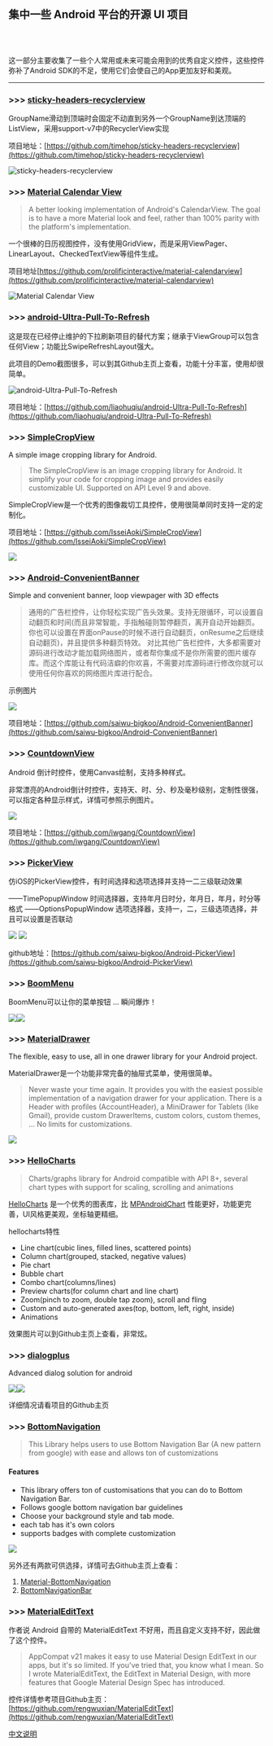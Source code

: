 
## 集中一些 Android 平台的开源 UI 项目

<br/>
<br/>


这一部分主要收集了一些个人常用或未来可能会用到的优秀自定义控件，这些控件弥补了Android SDK的不足，使用它们会使自己的App更加友好和美观。

---

### >>> [sticky-headers-recyclerview](https://github.com/timehop/sticky-headers-recyclerview)
GroupName滑动到顶端时会固定不动直到另外一个GroupName到达顶端的ListView，采用support-v7中的RecyclerView实现

项目地址：[https://github.com/timehop/sticky-headers-recyclerview](https://github.com/timehop/sticky-headers-recyclerview)

![sticky-headers-recyclerview](http://7xj445.com1.z0.glb.clouddn.com/sticky-headers-recyclerview.gif)

### >>> [Material Calendar View](https://github.com/prolificinteractive/material-calendarview)
>A better looking implementation of Android's CalendarView. The goal is to have a more Material look and feel, rather than 100% parity with the platform's implementation.

一个很棒的日历视图控件，没有使用GridView，而是采用ViewPager、LinearLayout、CheckedTextView等组件生成。

项目地址[https://github.com/prolificinteractive/material-calendarview](https://github.com/prolificinteractive/material-calendarview)

![Material Calendar View](http://7xj445.com1.z0.glb.clouddn.com/MaterialCalendarView.gif)

### >>> [android-Ultra-Pull-To-Refresh](https://github.com/liaohuqiu/android-Ultra-Pull-To-Refresh)

这是现在已经停止维护的下拉刷新项目的替代方案；继承于ViewGroup可以包含任何View；功能比SwipeRefreshLayout强大。

此项目的Demo截图很多，可以到其Github主页上查看，功能十分丰富，使用却很简单。

![android-Ultra-Pull-To-Refresh](http://7xj445.com1.z0.glb.clouddn.com/android-Ultra-Pull-To-Refresh.gif)

项目地址：[https://github.com/liaohuqiu/android-Ultra-Pull-To-Refresh](https://github.com/liaohuqiu/android-Ultra-Pull-To-Refresh)


### >>> [SimpleCropView](https://github.com/IsseiAoki/SimpleCropView)
A simple image cropping library for Android.
>The SimpleCropView is an image cropping library for Android.
It simplify your code for cropping image and provides easily customizable UI.
Supported on API Level 9 and above.

SimpleCropView是一个优秀的图像裁切工具控件，使用很简单同时支持一定的定制化。

项目地址：[https://github.com/IsseiAoki/SimpleCropView](https://github.com/IsseiAoki/SimpleCropView)

![](http://git.oschina.net/zhyihui/awesome-projects/raw/master/screenshots/SimpleCropView_1.png)

### >>> [Android-ConvenientBanner](https://github.com/saiwu-bigkoo/Android-ConvenientBanner)

Simple and convenient banner, loop viewpager with 3D effects

>通用的广告栏控件，让你轻松实现广告头效果。支持无限循环，可以设置自动翻页和时间(而且非常智能，手指触碰则暂停翻页，离开自动开始翻页。你也可以设置在界面onPause的时候不进行自动翻页，onResume之后继续自动翻页)，并且提供多种翻页特效。 对比其他广告栏控件，大多都需要对源码进行改动才能加载网络图片，或者帮你集成不是你所需要的图片缓存库。而这个库能让有代码洁癖的你欢喜，不需要对库源码进行修改你就可以使用任何你喜欢的网络图片库进行配合。

示例图片

![](http://git.oschina.net/zhyihui/awesome-projects/raw/master/screenshots/convenientbannerdemo.gif)

项目地址：[https://github.com/saiwu-bigkoo/Android-ConvenientBanner](https://github.com/saiwu-bigkoo/Android-ConvenientBanner)

### >>> [CountdownView](https://github.com/iwgang/CountdownView)

Android 倒计时控件，使用Canvas绘制，支持多种样式。

非常漂亮的Android倒计时控件，支持天、时、分、秒及毫秒级别，定制性很强，可以指定各种显示样式，详情可参照示例图片。

![](http://git.oschina.net/zhyihui/awesome-projects/raw/master/screenshots/CountdownView.gif)

项目地址：[https://github.com/iwgang/CountdownView](https://github.com/iwgang/CountdownView)

### >>> [PickerView](https://github.com/saiwu-bigkoo/Android-PickerView)

仿iOS的PickerView控件，有时间选择和选项选择并支持一二三级联动效果

——TimePopupWindow 时间选择器，支持年月日时分，年月日，年月，时分等格式
——OptionsPopupWindow 选项选择器，支持一，二，三级选项选择，并且可以设置是否联动

![](http://git.oschina.net/zhyihui/awesome-projects/raw/master/screenshots/pickerview_1.gif)
![](http://git.oschina.net/zhyihui/awesome-projects/raw/master/screenshots/pickerview_2.gif)

github地址：[https://github.com/saiwu-bigkoo/Android-PickerView](https://github.com/saiwu-bigkoo/Android-PickerView)

### >>> [BoomMenu](https://github.com/Nightonke/BoomMenu)

BoomMenu可以让你的菜单按钮 ... 瞬间爆炸！

![](https://github.com/Nightonke/BoomMenu/raw/master/Pictures/show_circle.gif?raw=true)![](https://github.com/Nightonke/BoomMenu/raw/master/Pictures/show_ham.gif?raw=true)

### >>> [MaterialDrawer](https://github.com/mikepenz/MaterialDrawer)

The flexible, easy to use, all in one drawer library for your Android project.

MaterialDrawer是一个功能非常完备的抽屉式菜单，使用很简单。

> Never waste your time again. It provides you with the easiest possible implementation of a navigation drawer for your application. There is a Header with profiles (AccountHeader), a MiniDrawer for Tablets (like Gmail), provide custom DrawerItems, custom colors, custom themes, ... No limits for customizations.

![](https://raw.githubusercontent.com/mikepenz/MaterialDrawer/develop/DEV/github/screenshots1.jpg)

### >>> [HelloCharts](https://github.com/lecho/hellocharts-android)

> Charts/graphs library for Android compatible with API 8+, several chart types with support for scaling, scrolling and animations

[HelloCharts](https://github.com/lecho/hellocharts-android) 是一个优秀的图表库，比 [MPAndroidChart](https://github.com/PhilJay/MPAndroidChart) 性能更好，功能更完善，UI风格更美观，坐标轴更精细。

hellocharts特性
* Line chart(cubic lines, filled lines, scattered points)
* Column chart(grouped, stacked, negative values)
* Pie chart
* Bubble chart
* Combo chart(columns/lines)
* Preview charts(for column chart and line chart)
* Zoom(pinch to zoom, double tap zoom), scroll and fling
* Custom and auto-generated axes(top, bottom, left, right, inside)
* Animations

效果图片可以到Github主页上查看，非常炫。

### >>> [dialogplus](https://github.com/orhanobut/dialogplus)

Advanced dialog solution for android

![](http://git.oschina.net/zhyihui/awesome-projects/raw/master/screenshots/dialogplus.gif)![](http://git.oschina.net/zhyihui/awesome-projects/raw/master/screenshots/dialogplusanim.gif)

详细情况请看项目的Github主页

### >>> [BottomNavigation](https://github.com/Ashok-Varma/BottomNavigation)

> This Library helps users to use Bottom Navigation Bar (A new pattern from google) with ease and allows ton of customizations

#### Features
- This library offers ton of customisations that you can do to Bottom Navigation Bar.
- Follows google bottom navigation bar guidelines
- Choose your background style and tab mode.
- each tab has it's own colors
- supports badges with complete customization

![](http://git.oschina.net/zhyihui/awesome-projects/raw/master/screenshots/all.gif)

另外还有两款可供选择，详情可去Github主页上查看：

1. [Material-BottomNavigation](https://github.com/sephiroth74/Material-BottomNavigation)
2. [BottomNavigationBar](https://github.com/RoyWallace/BottomNavigationBar)

### >>> [MaterialEditText](https://github.com/rengwuxian/MaterialEditText)

作者说 Android 自带的 MaterialEditText 不好用，而且自定义支持不好，因此做了这个控件。

> AppCompat v21 makes it easy to use Material Design EditText in our apps, but it's so limited. If you've tried that, you know what I mean. So I wrote MaterialEditText, the EditText in Material Design, with more features that Google Material Design Spec has introduced.

控件详情参考项目Github主页：[https://github.com/rengwuxian/MaterialEditText](https://github.com/rengwuxian/MaterialEditText)

[中文说明](http://www.rengwuxian.com/post/materialedittext)

